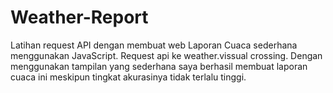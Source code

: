 # Weather-Report
Latihan request API dengan membuat web Laporan Cuaca sederhana menggunakan JavaScript. 
Request api ke weather.vissual crossing. Dengan menggunakan tampilan yang sederhana saya berhasil membuat laporan cuaca ini meskipun tingkat akurasinya tidak terlalu tinggi.
